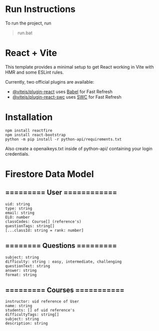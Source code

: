 # Run Instructions
To run the project, run
> run.bat

# React + Vite

This template provides a minimal setup to get React working in Vite with HMR and some ESLint rules.

Currently, two official plugins are available:

- [@vitejs/plugin-react](https://github.com/vitejs/vite-plugin-react/blob/main/packages/plugin-react/README.md) uses [Babel](https://babeljs.io/) for Fast Refresh
- [@vitejs/plugin-react-swc](https://github.com/vitejs/vite-plugin-react-swc) uses [SWC](https://swc.rs/) for Fast Refresh


#  Installation

```
npm install reactfire
npm install react-bootstrap
python -m pip install -r python-api/requirements.txt
```
Also create a openaikeys.txt inside of python-api/ containing your login credentials.

# Firestore Data Model

## ========= User ============
    uid: string
    type: string
    email: string
    ELO: number
    classCodes: Course[] (reference's)
    questionTags: string[]
    [...classId: string = rank: number]

## ======== Questions =========
    subject: string
    difficulty: string : easy, intermediate, challenging
    questionText: string
    answer: string
    format: string

## ========= Courses ===========
    instructor: uid reference of User
    name: string
    students: [] of uid reference's
    difficultyTags: string[]
    subject: string
    description: string
